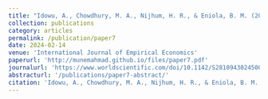 ```yaml
---
title: "Idowu, A., Chowdhury, M. A., Nijhum, H. R., & Eniola, B. M. (2024). Exploring the Dynamics of Economic Instability: An Analysis of the Interplay between Consumer Spending, Consumer Confidence, and Macroeconomic Factors. <i>International Journal of Empirical Economics</i>. 3 (1), 2450003."
collection: publications
category: articles
permalink: /publication/paper7
date: 2024-02-14
venue: 'International Journal of Empirical Economics'
paperurl: 'http://munemahmad.github.io/files/paper7.pdf'
journalurl: 'https://www.worldscientific.com/doi/10.1142/S2810943024500033?srsltid=AfmBOorGZyXa8gyNoUD2zOsGfXahhZRGJWmVYEEDsf6CB7lebJ_OP49J'  
abstracturl: '/publications/paper7-abstract/'
citation: 'Idowu, A., Chowdhury, M. A., Nijhum, H. R., & Eniola, B. M. (2024). Exploring the Dynamics of Economic Instability: An Analysis of the Interplay between Consumer Spending, Consumer Confidence, and Macroeconomic Factors. <i>International Journal of Empirical Economics</i>. 3 (1), 2450003.'
---
```




